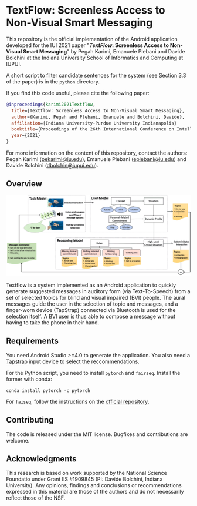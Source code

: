 # TextFlow: Screenless Access to Non-Visual Smart Messaging

This repository is the official implementation of the Android application
developed for the IUI 2021 paper "**_TextFlow_: Screenless Access to Non-Visual Smart Messaging**"
by Pegah Karimi, Emanuele Plebani and Davide Bolchini at the Indiana University
School of Informatics and Computing at IUPUI.

A short script to filter candidate sentences for the system (see Section 3.3 of
the paper) is in the `python` directory.

If you find this code useful, please cite the following paper:

```bibtex
@inproceedings{karimi2021Textflow,
  title={Textflow: Screenless Access to Non-Visual Smart Messaging},
  author={Karimi, Pegah and Plebani, Emanuele and Bolchini, Davide},
  affiliation={Indiana University-Purdue University Indianapolis}
  booktitle={Proceedings of the 26th International Conference on Intelligent User Interfaces},
  year={2021}
}
```

For more information on the content of this repository, contact the authors:
Pegah Karimi (pekarimi@iu.edu), Emanuele Plebani (eplebani@iu.edu) and Davide
Bolchini (dbolchin@iupui.edu).

## Overview

![System diagram](/images/system.png)

Textflow is a system implemented as an Android application to quickly generate
suggested messages in auditory form (via Text-To-Speech) from a set of selected
topics for blind and visual impaired (BVI) people.
The aural messages guide the user in the selection of topic and messages, and a
finger-worn device (TapStrap) connected via Bluetooth is used for the selection
itself.
A BVI user is thus able to compose a message without having to take the phone
in their hand.

## Requirements

You need Android Studio >=4.0 to generate the application.
You also need a [Tapstrap](https://www.tapwithus.com/) input device to select
the reccommendations.

For the Python script, you need to install `pytorch` and `fairseq`.
Install the former with conda:

```setup
conda install pytorch -c pytorch
```

For `faiseq`, follow the instructions on the
[official repository](https://github.com/pytorch/fairseq).

## Contributing

The code is released under the MIT license.
Bugfixes and contributions are welcome.

## Acknowledgments

This research is based on work supported by the National Science Foundatio
under Grant IIS #1909845 (PI: Davide Bolchini, Indiana University).
Any opinions, findings and conclusions or recommendations expressed in this
material are those of the authors and do not necessarily reflect those of the
NSF.
